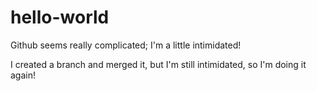 # hello-world

Github seems really complicated; I'm a little intimidated!

I created a branch and merged it, but I'm still intimidated, so I'm doing it again!
